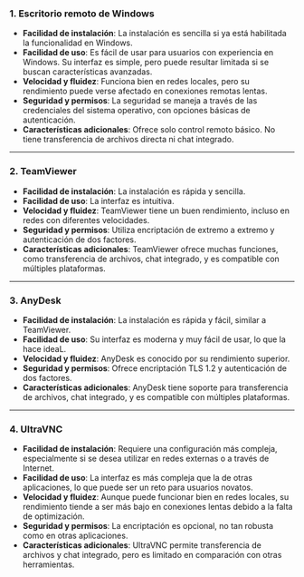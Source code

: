 ### **1. Escritorio remoto de Windows**
- **Facilidad de instalación**: La instalación es sencilla si ya está habilitada la funcionalidad en Windows.  
- **Facilidad de uso**: Es fácil de usar para usuarios con experiencia en Windows. Su interfaz es simple, pero puede resultar limitada si se buscan características avanzadas.  
- **Velocidad y fluidez**: Funciona bien en redes locales, pero su rendimiento puede verse afectado en conexiones remotas lentas.
- **Seguridad y permisos**: La seguridad se maneja a través de las credenciales del sistema operativo, con opciones básicas de autenticación. 
- **Características adicionales**: Ofrece solo control remoto básico. No tiene transferencia de archivos directa ni chat integrado. 

---

### **2. TeamViewer**
- **Facilidad de instalación**: La instalación es rápida y sencilla.   
- **Facilidad de uso**: La interfaz es intuitiva.
- **Velocidad y fluidez**: TeamViewer tiene un buen rendimiento, incluso en redes con diferentes velocidades. 
- **Seguridad y permisos**: Utiliza encriptación de extremo a extremo y autenticación de dos factores.
- **Características adicionales**: TeamViewer ofrece muchas funciones, como transferencia de archivos, chat integrado, y es compatible con múltiples plataformas. 

---

### **3. AnyDesk**
- **Facilidad de instalación**: La instalación es rápida y fácil, similar a TeamViewer. 
- **Facilidad de uso**: Su interfaz es moderna y muy fácil de usar, lo que la hace ideaL.
- **Velocidad y fluidez**: AnyDesk es conocido por su rendimiento superior.  
- **Seguridad y permisos**: Ofrece encriptación TLS 1.2 y autenticación de dos factores.
- **Características adicionales**: AnyDesk tiene soporte para transferencia de archivos, chat integrado, y es compatible con múltiples plataformas.

---

### **4. UltraVNC**
- **Facilidad de instalación**: Requiere una configuración más compleja, especialmente si se desea utilizar en redes externas o a través de Internet. 
- **Facilidad de uso**: La interfaz es más compleja que la de otras aplicaciones, lo que puede ser un reto para usuarios novatos.
- **Velocidad y fluidez**: Aunque puede funcionar bien en redes locales, su rendimiento tiende a ser más bajo en conexiones lentas debido a la falta de optimización.  
- **Seguridad y permisos**: La encriptación es opcional, no tan robusta como en otras aplicaciones.  
- **Características adicionales**: UltraVNC permite transferencia de archivos y chat integrado, pero es limitado en comparación con otras herramientas. 


